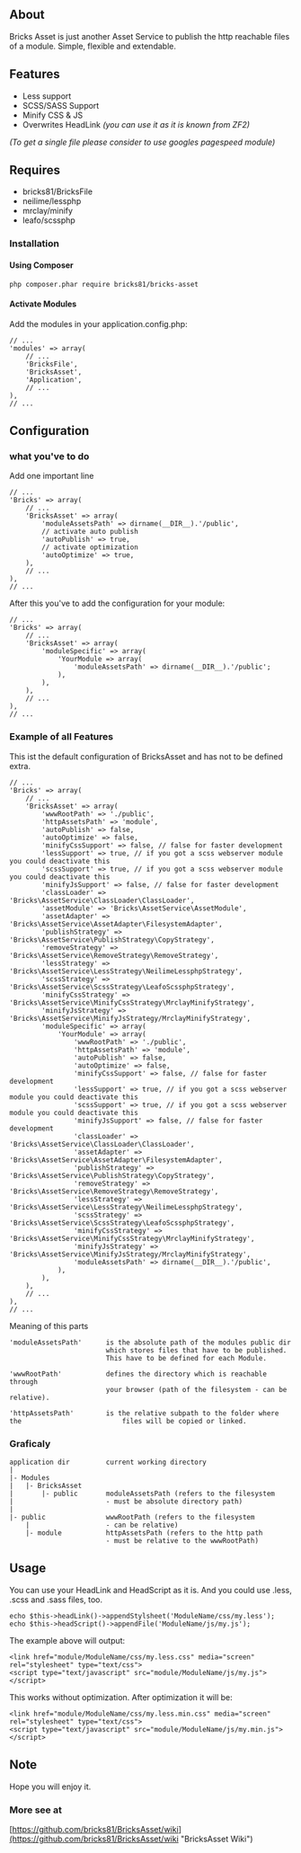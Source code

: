 ## About
Bricks Asset is just another Asset Service to publish
the http reachable files of a module. Simple, flexible and extendable.
## Features
- Less support
- SCSS/SASS Support
- Minify CSS & JS
- Overwrites HeadLink *(you can use it as it is known from ZF2)*

*(To get a single file please consider to use googles pagespeed module)*

## Requires
- bricks81/BricksFile
- neilime/lessphp
- mrclay/minify
- leafo/scssphp 

### Installation
#### Using Composer
    php composer.phar require bricks81/bricks-asset
#### Activate Modules
Add the modules in your application.config.php:

	// ...    
	'modules' => array(
    	// ...
    	'BricksFile',	
    	'BricksAsset',
    	'Application',
    	// ...	
    ),
	// ...

## Configuration
### what you've to do
Add one important line

	// ...
	'Bricks' => array(
		// ...
		'BricksAsset' => array(
			'moduleAssetsPath' => dirname(__DIR__).'/public',
			// activate auto publish
			'autoPublish' => true,
			// activate optimization
			'autoOptimize' => true,
		),
		// ...
	),
	// ...

After this you've to add the configuration for your module:

	// ...
	'Bricks' => array(
		// ...
		'BricksAsset' => array(
			'moduleSpecific' => array(
				'YourModule => array(
					'moduleAssetsPath' => dirname(__DIR__).'/public';
				),
			),
		),
		// ...
	),
	// ...

### Example of all Features
This ist the default configuration of BricksAsset and has not to be defined extra.
 
	// ...
	'Bricks' => array(
		// ...
		'BricksAsset' => array(
			'wwwRootPath' => './public',
			'httpAssetsPath' => 'module',
			'autoPublish' => false,
			'autoOptimize' => false,			
			'minifyCssSupport' => false, // false for faster development
			'lessSupport' => true, // if you got a scss webserver module you could deactivate this
			'scssSupport' => true, // if you got a scss webserver module you could deactivate this
			'minifyJsSupport' => false, // false for faster development
			'classLoader' => 'Bricks\AssetService\ClassLoader\ClassLoader',
			'assetModule' => 'Bricks\AssetService\AssetModule',
			'assetAdapter' => 'Bricks\AssetService\AssetAdapter\FilesystemAdapter',
			'publishStrategy' => 'Bricks\AssetService\PublishStrategy\CopyStrategy',	
			'removeStrategy' => 'Bricks\AssetService\RemoveStrategy\RemoveStrategy',
			'lessStrategy' => 'Bricks\AssetService\LessStrategy\NeilimeLessphpStrategy',
			'scssStrategy' => 'Bricks\AssetService\ScssStrategy\LeafoScssphpStrategy',
			'minifyCssStrategy' => 'Bricks\AssetService\MinifyCssStrategy\MrclayMinifyStrategy',
			'minifyJsStrategy' => 'Bricks\AssetService\MinifyJsStrategy/MrclayMinifyStrategy',
			'moduleSpecific' => array(
				'YourModule' => array(
					'wwwRootPath' => './public',
					'httpAssetsPath' => 'module',
					'autoPublish' => false,
					'autoOptimize' => false,			
					'minifyCssSupport' => false, // false for faster development
					'lessSupport' => true, // if you got a scss webserver module you could deactivate this
					'scssSupport' => true, // if you got a scss webserver module you could deactivate this
					'minifyJsSupport' => false, // false for faster development
					'classLoader' => 'Bricks\AssetService\ClassLoader\ClassLoader',
					'assetAdapter' => 'Bricks\AssetService\AssetAdapter\FilesystemAdapter',
					'publishStrategy' => 'Bricks\AssetService\PublishStrategy\CopyStrategy',	
					'removeStrategy' => 'Bricks\AssetService\RemoveStrategy\RemoveStrategy',
					'lessStrategy' => 'Bricks\AssetService\LessStrategy\NeilimeLessphpStrategy',
					'scssStrategy' => 'Bricks\AssetService\ScssStrategy\LeafoScssphpStrategy',
					'minifyCssStrategy' => 'Bricks\AssetService\MinifyCssStrategy\MrclayMinifyStrategy',
					'minifyJsStrategy' => 'Bricks\AssetService\MinifyJsStrategy/MrclayMinifyStrategy',
					'moduleAssetsPath' => dirname(__DIR__).'/public',
				),
			),
		),
		// ...
	),
	// ...   

Meaning of this parts
	
	'moduleAssetsPath'	 	is the absolute path of the modules public dir 
							which stores files that have to be published.
							This have to be defined for each Module.

	'wwwRootPath' 			defines the directory which is reachable through 
							your browser (path of the filesystem - can be relative).

	'httpAssetsPath' 		is the relative subpath to the folder where the 						files will be copied or linked.

### Graficaly
	application dir			current working directory
	|
	|- Modules
	|	|- BricksAsset		
	|		|- public		moduleAssetsPath (refers to the filesystem 
	|						- must be absolute directory path)
 	|
	|- public				wwwRootPath (refers to the filesystem 
		|					- can be relative)
		|- module			httpAssetsPath (refers to the http path 
							- must be relative to the wwwRootPath)

## Usage

You can use your HeadLink and HeadScript as it is. And you could use .less, .scss and .sass files, too.

	echo $this->headLink()->appendStylsheet('ModuleName/css/my.less');
	echo $this->headScript()->appendFile('ModuleName/js/my.js');

The example above will output:

	<link href="module/ModuleName/css/my.less.css" media="screen" rel="stylesheet" type="text/css">
	<script type="text/javascript" src="module/ModuleName/js/my.js"></script>

This works without optimization. After optimization it will be:

	<link href="module/ModuleName/css/my.less.min.css" media="screen" rel="stylesheet" type="text/css">
	<script type="text/javascript" src="module/ModuleName/js/my.min.js"></script>

## Note

Hope you will enjoy it.

### More see at
[https://github.com/bricks81/BricksAsset/wiki](https://github.com/bricks81/BricksAsset/wiki "BricksAsset Wiki")